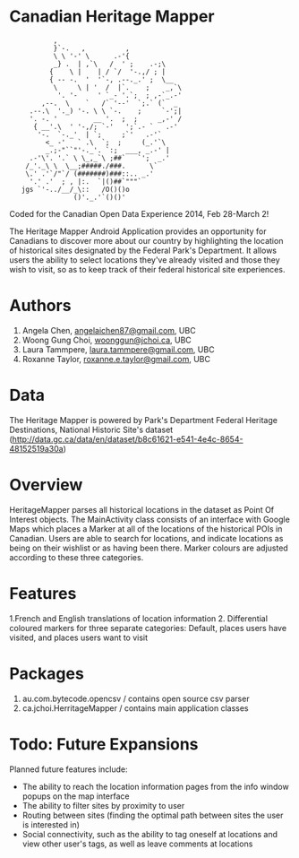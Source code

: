 Canadian Heritage Mapper
==============

               ,
               }`-.   ,          ,
               \ \ '-' \      .-'{
               _} .  | ,`\   /  ' ;    .-;\
              {    \ |    | / `/  '-.,/ ; |
              { -- -.  '  '`-, .--._.' ;  \__
               \     \ | '  /  |`.    ;    _,`\
                '. '-     ' `_- '.`;  ; ,-`_.-'
            ,--.  \    `   /` '--'  `;.` (`  _
         .--.\  '._) '-. \ \ `-.    ;     `-';|
         '. -. '         __ '.  ;  ;     _,-' /
          { __'.\  ' '-,/; `-'   ';`.- `   .-'
           '-.  `-._'  | `;     ;`'   .-'`
             <_ -'   ` .\  `;  ;     (_.'`\
             _.;-"``"'-._'. `:;  ___, _.-' |
         .-'\'. '.` \ \_,_`\ ;##`   `';  _.'
        /_'._\ \  \__;#####./###.      \`
        \.' .'`/"`/ (#######)###::.. _.'
         '.' .'  ; , |:.  `|()##`"""` 
       jgs `'-../__/_\::   /O()()o
                    ()'._.'`()()'
                    

Coded for the Canadian Open Data Experience 2014, Feb 28-March 2!

The Heritage Mapper Android Application provides an opportunity for Canadians to discover more about our country by highlighting the location of historical sites designated by the Federal Park's Department. It allows users the ability to select locations they've already visited and those they wish to visit, so as to keep track of their federal historical site experiences. 



Authors
==============
1. Angela Chen, angelaichen87@gmail.com, UBC
2. Woong Gung Choi, woonggun@jchoi.ca, UBC
3. Laura Tammpere, laura.tammpere@gmail.com, UBC
4. Roxanne Taylor, roxanne.e.taylor@gmail.com, UBC
  

Data
==============
The Heritage Mapper is powered by Park's Department Federal Heritage Destinations, National Historic Site's dataset (http://data.gc.ca/data/en/dataset/b8c61621-e541-4e4c-8654-48152519a30a)

Overview
==============

HeritageMapper parses all historical locations in the dataset as Point Of Interest objects. The MainActivity class consists of an interface with Google Maps which places a Marker at all of the locations of the historical POIs in Canadian. Users are able to search for locations, and indicate locations as being on their wishlist or as having been there. Marker colours are adjusted according to these three categories. 

Features
==============
1.French and English translations of location information
2. Differential coloured markers for three separate categories: Default, places users have visited, and places users want to visit

Packages
==============
1. au.com.bytecode.opencsv / contains open source csv parser
2. ca.jchoi.HerritageMapper / contains main application classes

Todo: Future Expansions
==============

Planned future features include:
- The ability to reach the location information pages from the info window popups on the map interface
- The ability to filter sites by proximity to user
- Routing between sites (finding the optimal path between sites the user is interested in)
- Social connectivity, such as the ability to tag oneself at locations and view other user's tags, as well as leave comments at locations
